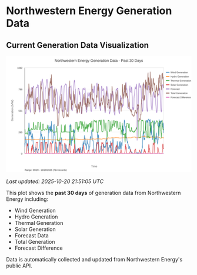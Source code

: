 # Northwestern Energy Generation Data

## Current Generation Data Visualization

![Northwestern Energy Generation Data](images/nwe_generation_plot.svg)

*Last updated: 2025-10-20 21:51:05 UTC*

This plot shows the **past 30 days** of generation data from Northwestern Energy including:
- Wind Generation
- Hydro Generation  
- Thermal Generation
- Solar Generation
- Forecast Data
- Total Generation
- Forecast Difference

Data is automatically collected and updated from Northwestern Energy's public API.

